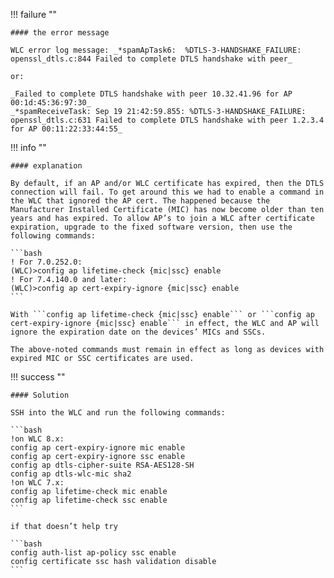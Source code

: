 !!! failure ""

    #### the error message

    WLC error log message: _*spamApTask6:  %DTLS-3-HANDSHAKE_FAILURE: openssl_dtls.c:844 Failed to complete DTLS handshake with peer_

    or:

    _Failed to complete DTLS handshake with peer 10.32.41.96 for AP 00:1d:45:36:97:30_   
    _*spamReceiveTask: Sep 19 21:42:59.855: %DTLS-3-HANDSHAKE_FAILURE: openssl_dtls.c:631 Failed to complete DTLS handshake with peer 1.2.3.4 for AP 00:11:22:33:44:55_

!!! info ""

    #### explanation

    By default, if an AP and/or WLC certificate has expired, then the DTLS connection will fail. To get around this we had to enable a command in the WLC that ignored the AP cert. The happened because the Manufacturer Installed Certificate (MIC) has now become older than ten years and has expired. To allow AP’s to join a WLC after certificate expiration, upgrade to the fixed software version, then use the following commands:

    ```bash
    ! For 7.0.252.0:
    (WLC)>config ap lifetime-check {mic|ssc} enable
    ! For 7.4.140.0 and later:
    (WLC)>config ap cert-expiry-ignore {mic|ssc} enable
    ```

    With ```config ap lifetime-check {mic|ssc} enable``` or ```config ap cert-expiry-ignore {mic|ssc} enable``` in effect, the WLC and AP will ignore the expiration date on the devices’ MICs and SSCs.
    
    The above-noted commands must remain in effect as long as devices with expired MIC or SSC certificates are used.

!!! success ""

    #### Solution

    SSH into the WLC and run the following commands:

    ```bash
    !on WLC 8.x:
    config ap cert-expiry-ignore mic enable
    config ap cert-expiry-ignore ssc enable
    config ap dtls-cipher-suite RSA-AES128-SH
    config ap dtls-wlc-mic sha2
    !on WLC 7.x:
    config ap lifetime-check mic enable
    config ap lifetime-check ssc enable
    ```

    if that doesn’t help try

    ```bash
    config auth-list ap-policy ssc enable
    config certificate ssc hash validation disable
    ```
